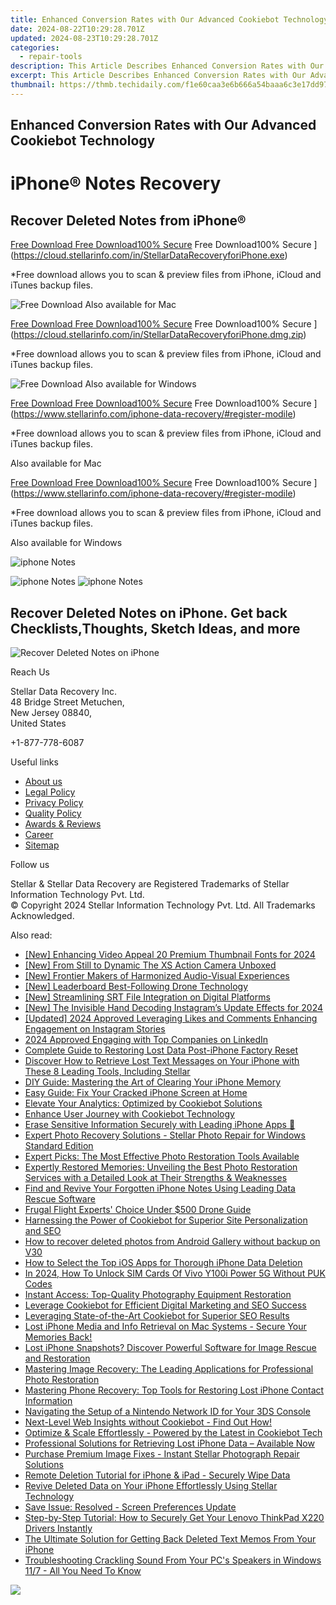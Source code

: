 ```yaml
---
title: Enhanced Conversion Rates with Our Advanced Cookiebot Technology
date: 2024-08-22T10:29:28.701Z
updated: 2024-08-23T10:29:28.701Z
categories:
  - repair-tools
description: This Article Describes Enhanced Conversion Rates with Our Advanced Cookiebot Technology
excerpt: This Article Describes Enhanced Conversion Rates with Our Advanced Cookiebot Technology
thumbnail: https://thmb.techidaily.com/f1e60caa3e6b666a54baaa6c3e17dd97a81f74bfc14a37bcb509db67f36be2c1.jpg
---
```


## Enhanced Conversion Rates with Our Advanced Cookiebot Technology

# iPhone® Notes Recovery

## Recover Deleted Notes from iPhone®

[Free Download Free Download100% Secure](https://www.stellarinfo.com/gdc/iphone-recovery/images/win.png) Free Download100% Secure ](https://cloud.stellarinfo.com/in/StellarDataRecoveryforiPhone.exe)

 \*Free download allows you to scan & preview files from iPhone, iCloud and iTunes backup files.

![Free Download](https://www.stellarinfo.com/gdc/iphone-recovery/images/small-apple.png) Also available for Mac

[Free Download Free Download100% Secure](https://www.stellarinfo.com/gdc/iphone-recovery/images/mac.png) Free Download100% Secure ](https://cloud.stellarinfo.com/in/StellarDataRecoveryforiPhone.dmg.zip)

 \*Free download allows you to scan & preview files from iPhone, iCloud and iTunes backup files.

![Free Download](https://www.stellarinfo.com/gdc/iphone-recovery/images/small-windows.png) Also available for Windows

[Free Download Free Download100% Secure](https://www.stellarinfo.com/gdc/iphone-recovery/images/win.png) Free Download100% Secure ](https://www.stellarinfo.com/iphone-data-recovery/#register-modile)

 \*Free download allows you to scan & preview files from iPhone, iCloud and iTunes backup files.

 Also available for Mac

[Free Download Free Download100% Secure](https://www.stellarinfo.com/gdc/iphone-recovery/images/mac.png) Free Download100% Secure ](https://www.stellarinfo.com/iphone-data-recovery/#register-modile)

 \*Free download allows you to scan & preview files from iPhone, iCloud and iTunes backup files.

 Also available for Windows

![iphone Notes](https://www.stellarinfo.com/iphone-data-recovery/images/notes.png)

![iphone Notes](https://www.stellarinfo.com/iphone-data-recovery/images/notes.png) ![iphone Notes](https://www.stellarinfo.com/iphone-data-recovery/iphone-recovery/images/bg1-old.png)

## Recover Deleted Notes on iPhone. Get back Checklists,Thoughts, Sketch Ideas, and more

![Recover Deleted Notes on iPhone](https://www.stellarinfo.com/iphone-data-recovery/images/icon-note.png)

Reach Us

 Stellar Data Recovery Inc.  
 48 Bridge Street Metuchen,  
 New Jersey 08840,  
 United States

+1-877-778-6087

Useful links

* [About us](https://tools.techidaily.com/stellardata-recovery/buy-now/)
* [Legal Policy](https://tools.techidaily.com/stellardata-recovery/buy-now/)
* [Privacy Policy](https://tools.techidaily.com/stellardata-recovery/buy-now/)
* [Quality Policy](https://tools.techidaily.com/stellardata-recovery/buy-now/)
* [Awards & Reviews](https://tools.techidaily.com/stellardata-recovery/buy-now/)
* [Career](https://tools.techidaily.com/stellardata-recovery/buy-now/)
* [Sitemap](https://www.stellarinfo.com/sitemap.php)

Follow us

[](https://www.facebook.com/stellarinfo) [](https://twitter.com/stellarinfo) [](https://www.linkedin.com/company/stellardatarecovery/) [](https://www.youtube.com/user/stellarite)

 Stellar & Stellar Data Recovery are Registered Trademarks of Stellar Information Technology Pvt. Ltd.  
 © Copyright 2024 Stellar Information Technology Pvt. Ltd. All Trademarks Acknowledged.

<ins class="adsbygoogle"
     style="display:block"
     data-ad-format="autorelaxed"
     data-ad-client="ca-pub-7571918770474297"
     data-ad-slot="1223367746"></ins>



<ins class="adsbygoogle"
     style="display:block"
     data-ad-client="ca-pub-7571918770474297"
     data-ad-slot="8358498916"
     data-ad-format="auto"
     data-full-width-responsive="true"></ins>

<span class="atpl-alsoreadstyle">Also read:</span>
<div><ul>
<li><a href="https://facebook-video-share.techidaily.com/new-enhancing-video-appeal-20-premium-thumbnail-fonts-for-2024/"><u>[New] Enhancing Video Appeal  20 Premium Thumbnail Fonts for 2024</u></a></li>
<li><a href="https://some-knowledge.techidaily.com/new-from-still-to-dynamic-the-xs-action-camera-unboxed/"><u>[New] From Still to Dynamic  The XS Action Camera Unboxed</u></a></li>
<li><a href="https://youtube-stream.techidaily.com/new-frontier-makers-of-harmonized-audio-visual-experiences/"><u>[New] Frontier Makers of Harmonized Audio-Visual Experiences</u></a></li>
<li><a href="https://extra-approaches.techidaily.com/new-leaderboard-best-following-drone-technology/"><u>[New] Leaderboard  Best-Following Drone Technology</u></a></li>
<li><a href="https://some-skills.techidaily.com/new-streamlining-srt-file-integration-on-digital-platforms/"><u>[New] Streamlining SRT File Integration on Digital Platforms</u></a></li>
<li><a href="https://instagram-video-files.techidaily.com/new-the-invisible-hand-decoding-instagrams-update-effects-for-2024/"><u>[New] The Invisible Hand  Decoding Instagram’s Update Effects for 2024</u></a></li>
<li><a href="https://instagram-videos.techidaily.com/updated-2024-approved-leveraging-likes-and-comments-enhancing-engagement-on-instagram-stories/"><u>[Updated] 2024 Approved  Leveraging Likes and Comments  Enhancing Engagement on Instagram Stories</u></a></li>
<li><a href="https://fox-boxes.techidaily.com/2024-approved-engaging-with-top-companies-on-linkedin/"><u>2024 Approved  Engaging with Top Companies on LinkedIn</u></a></li>
<li><a href="https://data-safeguard.techidaily.com/complete-guide-to-restoring-lost-data-post-iphone-factory-reset/"><u>Complete Guide to Restoring Lost Data Post-iPhone Factory Reset</u></a></li>
<li><a href="https://data-safeguard.techidaily.com/discover-how-to-retrieve-lost-text-messages-on-your-iphone-with-these-8-leading-tools-including-stellar/"><u>Discover How to Retrieve Lost Text Messages on Your iPhone with These 8 Leading Tools, Including Stellar</u></a></li>
<li><a href="https://data-safeguard.techidaily.com/diy-guide-mastering-the-art-of-clearing-your-iphone-memory/"><u>DIY Guide: Mastering the Art of Clearing Your iPhone Memory</u></a></li>
<li><a href="https://data-safeguard.techidaily.com/easy-guide-fix-your-cracked-iphone-screen-at-home/"><u>Easy Guide: Fix Your Cracked iPhone Screen at Home</u></a></li>
<li><a href="https://data-safeguard.techidaily.com/elevate-your-analytics-optimized-by-cookiebot-solutions/"><u>Elevate Your Analytics: Optimized by Cookiebot Solutions</u></a></li>
<li><a href="https://data-safeguard.techidaily.com/enhance-user-journey-with-cookiebot-technology/"><u>Enhance User Journey with Cookiebot Technology</u></a></li>
<li><a href="https://data-safeguard.techidaily.com/erase-sensitive-information-securely-with-leading-iphone-apps/"><u>Erase Sensitive Information Securely with Leading iPhone Apps 🚫</u></a></li>
<li><a href="https://data-safeguard.techidaily.com/expert-photo-recovery-solutions-stellar-photo-repair-for-windows-standard-edition/"><u>Expert Photo Recovery Solutions - Stellar Photo Repair for Windows Standard Edition</u></a></li>
<li><a href="https://data-safeguard.techidaily.com/expert-picks-the-most-effective-photo-restoration-tools-available/"><u>Expert Picks: The Most Effective Photo Restoration Tools Available</u></a></li>
<li><a href="https://data-safeguard.techidaily.com/expertly-restored-memories-unveiling-the-best-photo-restoration-services-with-a-detailed-look-at-their-strengths-and-weaknesses/"><u>Expertly Restored Memories: Unveiling the Best Photo Restoration Services with a Detailed Look at Their Strengths & Weaknesses</u></a></li>
<li><a href="https://data-safeguard.techidaily.com/find-and-revive-your-forgotten-iphone-notes-using-leading-data-rescue-software/"><u>Find and Revive Your Forgotten iPhone Notes Using Leading Data Rescue Software</u></a></li>
<li><a href="https://extra-information.techidaily.com/frugal-flight-experts-choice-under-500-drone-guide/"><u>Frugal Flight Experts' Choice  Under $500 Drone Guide</u></a></li>
<li><a href="https://data-safeguard.techidaily.com/harnessing-the-power-of-cookiebot-for-superior-site-personalization-and-seo/"><u>Harnessing the Power of Cookiebot for Superior Site Personalization and SEO</u></a></li>
<li><a href="https://blog-min.techidaily.com/how-to-recover-deleted-photos-from-android-gallery-without-backup-on-v30-by-stellar-photo-recovery-android-mobile-photo-recover/"><u>How to recover deleted photos from Android Gallery without backup on V30</u></a></li>
<li><a href="https://data-safeguard.techidaily.com/how-to-select-the-top-ios-apps-for-thorough-iphone-data-deletion/"><u>How to Select the Top iOS Apps for Thorough iPhone Data Deletion</u></a></li>
<li><a href="https://sim-unlock.techidaily.com/in-2024-how-to-unlock-sim-cards-of-vivo-y100i-power-5g-without-puk-codes-by-drfone-android/"><u>In 2024, How To Unlock SIM Cards Of Vivo Y100i Power 5G Without PUK Codes</u></a></li>
<li><a href="https://data-safeguard.techidaily.com/instant-access-top-quality-photography-equipment-restoration/"><u>Instant Access: Top-Quality Photography Equipment Restoration</u></a></li>
<li><a href="https://data-safeguard.techidaily.com/leverage-cookiebot-for-efficient-digital-marketing-and-seo-success/"><u>Leverage Cookiebot for Efficient Digital Marketing and SEO Success</u></a></li>
<li><a href="https://data-safeguard.techidaily.com/leveraging-state-of-the-art-cookiebot-for-superior-seo-results/"><u>Leveraging State-of-the-Art Cookiebot for Superior SEO Results</u></a></li>
<li><a href="https://data-safeguard.techidaily.com/lost-iphone-media-and-info-retrieval-on-mac-systems-secure-your-memories-back/"><u>Lost iPhone Media and Info Retrieval on Mac Systems - Secure Your Memories Back!</u></a></li>
<li><a href="https://data-safeguard.techidaily.com/lost-iphone-snapshots-discover-powerful-software-for-image-rescue-and-restoration/"><u>Lost iPhone Snapshots? Discover Powerful Software for Image Rescue and Restoration</u></a></li>
<li><a href="https://data-safeguard.techidaily.com/mastering-image-recovery-the-leading-applications-for-professional-photo-restoration/"><u>Mastering Image Recovery: The Leading Applications for Professional Photo Restoration</u></a></li>
<li><a href="https://data-safeguard.techidaily.com/mastering-phone-recovery-top-tools-for-restoring-lost-iphone-contact-information/"><u>Mastering Phone Recovery: Top Tools for Restoring Lost iPhone Contact Information</u></a></li>
<li><a href="https://tiktok-videos.techidaily.com/navigating-the-setup-of-a-nintendo-network-id-for-your-3ds-console/"><u>Navigating the Setup of a Nintendo Network ID for Your 3DS Console</u></a></li>
<li><a href="https://data-safeguard.techidaily.com/next-level-web-insights-without-cookiebot-find-out-how/"><u>Next-Level Web Insights without Cookiebot - Find Out How!</u></a></li>
<li><a href="https://data-safeguard.techidaily.com/optimize-and-scale-effortlessly-powered-by-the-latest-in-cookiebot-tech/"><u>Optimize & Scale Effortlessly - Powered by the Latest in Cookiebot Tech</u></a></li>
<li><a href="https://data-safeguard.techidaily.com/professional-solutions-for-retrieving-lost-iphone-data-available-now/"><u>Professional Solutions for Retrieving Lost iPhone Data – Available Now</u></a></li>
<li><a href="https://data-safeguard.techidaily.com/purchase-premium-image-fixes-instant-stellar-photograph-repair-solutions/"><u>Purchase Premium Image Fixes - Instant Stellar Photograph Repair Solutions</u></a></li>
<li><a href="https://data-safeguard.techidaily.com/remote-deletion-tutorial-for-iphone-and-ipad-securely-wipe-data/"><u>Remote Deletion Tutorial for iPhone & iPad - Securely Wipe Data</u></a></li>
<li><a href="https://data-safeguard.techidaily.com/revive-deleted-data-on-your-iphone-effortlessly-using-stellar-technology/"><u>Revive Deleted Data on Your iPhone Effortlessly Using Stellar Technology</u></a></li>
<li><a href="https://graphic-issues.techidaily.com/save-issue-resolved-screen-preferences-update/"><u>Save Issue: Resolved - Screen Preferences Update</u></a></li>
<li><a href="https://win-amazing.techidaily.com/step-by-step-tutorial-how-to-securely-get-your-lenovo-thinkpad-x220-drivers-instantly/"><u>Step-by-Step Tutorial: How to Securely Get Your Lenovo ThinkPad X220 Drivers Instantly</u></a></li>
<li><a href="https://data-safeguard.techidaily.com/the-ultimate-solution-for-getting-back-deleted-text-memos-from-your-iphone/"><u>The Ultimate Solution for Getting Back Deleted Text Memos From Your iPhone</u></a></li>
<li><a href="https://win-howtos.techidaily.com/troubleshooting-crackling-sound-from-your-pcs-speakers-in-windows-117-all-you-need-to-know/"><u>Troubleshooting Crackling Sound From Your PC's Speakers in Windows 11/7 - All You Need To Know</u></a></li>
</ul></div>

<!-- affiliate ads begin -->
<a href="https://secure.2checkout.com/order/checkout.php?PRODS=45152835&QTY=1&AFFILIATE=108875&CART=1"><img src="https://download.terabyteunlimited.com/banners/ad_800x450_d.jpg" border="0"></a>
<!-- affiliate ads end -->